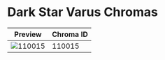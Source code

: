 # Dark Star Varus Chromas

| Preview | Chroma ID |
|---------|-----------|
| ![110015](https://raw.communitydragon.org/latest/plugins/rcp-be-lol-game-data/global/default/v1/champion-chroma-images/110/110015.png) | 110015 |